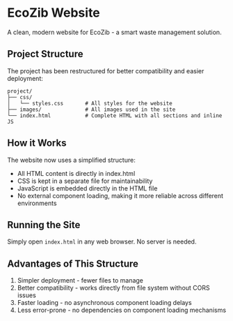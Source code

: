 # EcoZib Website

A clean, modern website for EcoZib - a smart waste management solution.

## Project Structure

The project has been restructured for better compatibility and easier deployment:

```
project/
├── css/
│   └── styles.css       # All styles for the website
├── images/              # All images used in the site
└── index.html           # Complete HTML with all sections and inline JS
```

## How it Works

The website now uses a simplified structure:
- All HTML content is directly in index.html
- CSS is kept in a separate file for maintainability
- JavaScript is embedded directly in the HTML file
- No external component loading, making it more reliable across different environments

## Running the Site

Simply open `index.html` in any web browser. No server is needed.

## Advantages of This Structure

1. Simpler deployment - fewer files to manage
2. Better compatibility - works directly from file system without CORS issues
3. Faster loading - no asynchronous component loading delays
4. Less error-prone - no dependencies on component loading mechanisms 